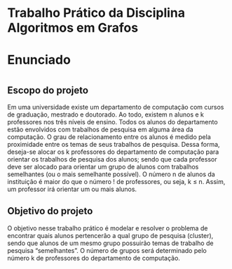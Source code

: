 # Trabalho Prático da Disciplina Algoritmos em Grafos
#
# Enunciado
#
## Escopo do projeto
Em uma universidade existe um departamento de computação com cursos de
graduação, mestrado e doutorado. Ao todo, existem n alunos e k professores
nos três níveis de ensino. Todos os alunos do departamento estão envolvidos
com trabalhos de pesquisa em alguma área da computação. O grau de
relacionamento entre os alunos é medido pela proximidade entre os temas de
seus trabalhos de pesquisa.
Dessa forma, deseja-se alocar os k professores do departamento de
computação para orientar os trabalhos de pesquisa dos alunos; sendo que
cada professor deve ser alocado para orientar um grupo de alunos com
trabalhos semelhantes (ou o mais semelhante possível). O número n de
alunos da instituição é maior do que o número ! de professores, ou seja,
k ≤ n. Assim, um professor irá orientar um ou mais alunos.
## Objetivo do projeto
O objetivo nesse trabalho prático é modelar e resolver o problema de
encontrar quais alunos pertencerão a qual grupo de pesquisa (cluster), sendo
que alunos de um mesmo grupo possuirão temas de trabalho de pesquisa
“semelhantes”. O número de grupos será determinado pelo número k de
professores do departamento de computação.
